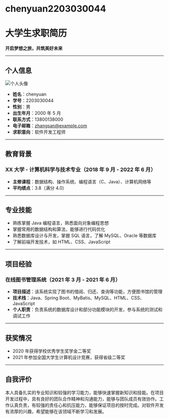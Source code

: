 # chenyuan2203030044
# 大学生求职简历  
**开启梦想之旅，共筑美好未来**

---

## 个人信息  
![个人头像](https://p3-flow-imagex-sign.byteimg.com/ocean-cloud-tos/image_skill/4f07bef5-2364-4971-a171-619c64a80799_1741003355656045480~tplv-a9rns2rl98-web-watermark-v2.png?rk3s=b14c611d&x-expires=1772539355&x-signature=9bn3HuNXq04fS9cDZprE4Ox%2FI4U%3D)  
- **姓名**：chenyuan
- **学号**：2203030044
- **性别**：男  
- **出生年月**：2000 年 5 月  
- **联系方式**：13800138000  
- **电子邮箱**：zhangsan@example.com  
- **求职意向**：软件开发工程师  

---

## 教育背景  
### XX 大学 - 计算机科学与技术专业（2018 年 9 月 - 2022 年 6 月）  
- **主修课程**：数据结构、操作系统、编程语言（C、Java）、计算机网络等  
- **平均绩点**：3.8（满分 4.0）  

---

## 专业技能  
- 熟练掌握 Java 编程语言，熟悉面向对象编程思想  
- 掌握常用的数据结构和算法，能够进行代码优化  
- 熟悉数据库设计与开发，掌握 SQL 语言，了解 MySQL、Oracle 等数据库  
- 了解前端开发技术，如 HTML、CSS、JavaScript  

---

## 项目经验  
### 在线图书管理系统（2021 年 3 月 - 2021 年 6 月）  
- **项目描述**：该系统实现了图书的借阅、归还、查询等功能，方便图书馆的管理  
- **技术栈**：Java、Spring Boot、MyBatis、MySQL、HTML、CSS、JavaScript  
- **个人职责**：负责系统的数据库设计和部分功能模块的开发，参与系统的测试和调试工作  

---

## 获奖情况  
- 2020 年获得学校优秀学生奖学金二等奖  
- 2021 年参加全国大学生计算机设计竞赛，获得省级二等奖  

---

## 自我评价  
本人具备扎实的专业知识和较强的学习能力，能够快速掌握新知识和技能。在项目开发过程中，具有良好的团队合作精神和沟通能力，能够与团队成员有效协作。工作认真负责，有较强的责任心和抗压能力，能够保证项目的按时完成。对软件开发有浓厚的兴趣，希望能够在该领域不断学习和发展。
